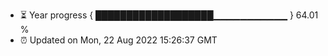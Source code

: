 - ⏳ Year progress { ███████████████████▁▁▁▁▁▁▁▁▁▁▁ } 64.01 %
- ⏰ Updated on Mon, 22 Aug 2022 15:26:37 GMT

